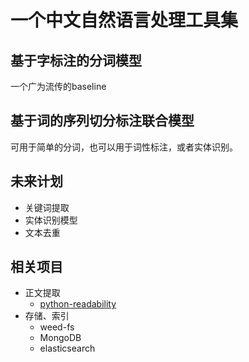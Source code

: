 # 一个中文自然语言处理工具集

## 基于字标注的分词模型

一个广为流传的baseline

## 基于词的序列切分标注联合模型

可用于简单的分词，也可以用于词性标注，或者实体识别。

## 未来计划

* 关键词提取
* 实体识别模型
* 文本去重

## 相关项目

* 正文提取
    * [python-readability](https://github.com/buriy/python-readability)
* 存储、索引
    * weed-fs
    * MongoDB
    * elasticsearch

